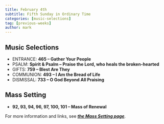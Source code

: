 ```yaml
---
title: February 4th 
subtitle: Fifth Sunday in Ordinary Time
categories: [music-selections]
tag: [previous-weeks]
author: mark
---
```


## Music Selections

- ENTRANCE: **465 – Gather Your People**
- PSALM: **Spirit & Psalm – Praise the Lord, who heals the broken-hearted**
- GIFTS: **759 – Blest Are They**
- COMMUNION: **493 – I Am the Bread of Life**
- DISMISSAL: **733 – O God Beyond All Praising**

## Mass Setting

- **92, 93, 94, 96, 97, 100, 101 – Mass of Renewal**

For more information and links, see _**[the Mass Setting page](/mass-setting/)**_.
